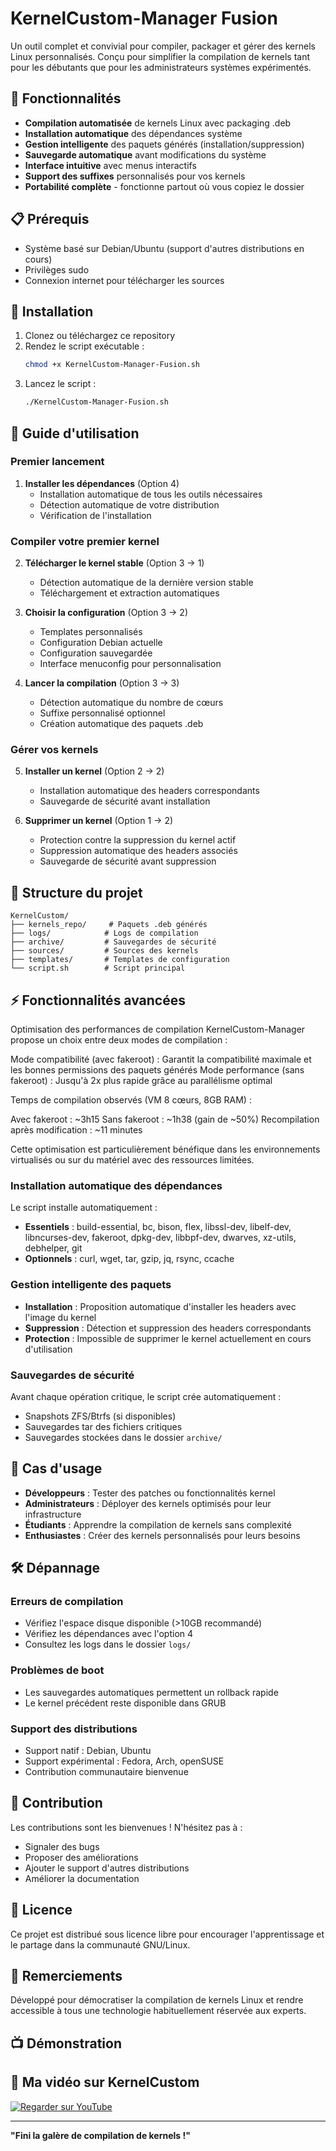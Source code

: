 # KernelCustom-Manager Fusion

Un outil complet et convivial pour compiler, packager et gérer des kernels Linux personnalisés. Conçu pour simplifier la compilation de kernels tant pour les débutants que pour les administrateurs systèmes expérimentés.

## 🚀 Fonctionnalités

- **Compilation automatisée** de kernels Linux avec packaging .deb
- **Installation automatique** des dépendances système
- **Gestion intelligente** des paquets générés (installation/suppression)
- **Sauvegarde automatique** avant modifications du système
- **Interface intuitive** avec menus interactifs
- **Support des suffixes** personnalisés pour vos kernels
- **Portabilité complète** - fonctionne partout où vous copiez le dossier

## 📋 Prérequis

- Système basé sur Debian/Ubuntu (support d'autres distributions en cours)
- Privilèges sudo
- Connexion internet pour télécharger les sources

## 🔧 Installation

1. Clonez ou téléchargez ce repository
2. Rendez le script exécutable :
   ```bash
   chmod +x KernelCustom-Manager-Fusion.sh
   ```
3. Lancez le script :
   ```bash
   ./KernelCustom-Manager-Fusion.sh
   ```

## 📖 Guide d'utilisation

### Premier lancement

1. **Installer les dépendances** (Option 4)
   - Installation automatique de tous les outils nécessaires
   - Détection automatique de votre distribution
   - Vérification de l'installation

### Compiler votre premier kernel

2. **Télécharger le kernel stable** (Option 3 → 1)
   - Détection automatique de la dernière version stable
   - Téléchargement et extraction automatiques

3. **Choisir la configuration** (Option 3 → 2)
   - Templates personnalisés
   - Configuration Debian actuelle
   - Configuration sauvegardée
   - Interface menuconfig pour personnalisation

4. **Lancer la compilation** (Option 3 → 3)
   - Détection automatique du nombre de cœurs
   - Suffixe personnalisé optionnel
   - Création automatique des paquets .deb

### Gérer vos kernels

5. **Installer un kernel** (Option 2 → 2)
   - Installation automatique des headers correspondants
   - Sauvegarde de sécurité avant installation

6. **Supprimer un kernel** (Option 1 → 2)
   - Protection contre la suppression du kernel actif
   - Suppression automatique des headers associés
   - Sauvegarde de sécurité avant suppression

## 📁 Structure du projet

```
KernelCustom/
├── kernels_repo/     # Paquets .deb générés
├── logs/            # Logs de compilation
├── archive/         # Sauvegardes de sécurité
├── sources/         # Sources des kernels
├── templates/       # Templates de configuration
└── script.sh        # Script principal
```

## ⚡ Fonctionnalités avancées

Optimisation des performances de compilation
KernelCustom-Manager propose un choix entre deux modes de compilation :

Mode compatibilité (avec fakeroot) : Garantit la compatibilité maximale et les bonnes permissions des paquets générés
Mode performance (sans fakeroot) : Jusqu'à 2x plus rapide grâce au parallélisme optimal

Temps de compilation observés (VM 8 cœurs, 8GB RAM) :

Avec fakeroot : ~3h15
Sans fakeroot : ~1h38 (gain de ~50%)
Recompilation après modification : ~11 minutes

Cette optimisation est particulièrement bénéfique dans les environnements virtualisés ou sur du matériel avec des ressources limitées.

### Installation automatique des dépendances

Le script installe automatiquement :
- **Essentiels** : build-essential, bc, bison, flex, libssl-dev, libelf-dev, libncurses-dev, fakeroot, dpkg-dev, libbpf-dev, dwarves, xz-utils, debhelper, git
- **Optionnels** : curl, wget, tar, gzip, jq, rsync, ccache

### Gestion intelligente des paquets

- **Installation** : Proposition automatique d'installer les headers avec l'image du kernel
- **Suppression** : Détection et suppression des headers correspondants
- **Protection** : Impossible de supprimer le kernel actuellement en cours d'utilisation

### Sauvegardes de sécurité

Avant chaque opération critique, le script crée automatiquement :
- Snapshots ZFS/Btrfs (si disponibles)
- Sauvegardes tar des fichiers critiques
- Sauvegardes stockées dans le dossier `archive/`



## 🎯 Cas d'usage

- **Développeurs** : Tester des patches ou fonctionnalités kernel
- **Administrateurs** : Déployer des kernels optimisés pour leur infrastructure
- **Étudiants** : Apprendre la compilation de kernels sans complexité
- **Enthusiastes** : Créer des kernels personnalisés pour leurs besoins

## 🛠️ Dépannage

### Erreurs de compilation
- Vérifiez l'espace disque disponible (>10GB recommandé)
- Vérifiez les dépendances avec l'option 4
- Consultez les logs dans le dossier `logs/`

### Problèmes de boot
- Les sauvegardes automatiques permettent un rollback rapide
- Le kernel précédent reste disponible dans GRUB

### Support des distributions
- Support natif : Debian, Ubuntu
- Support expérimental : Fedora, Arch, openSUSE
- Contribution communautaire bienvenue

## 🤝 Contribution

Les contributions sont les bienvenues ! N'hésitez pas à :
- Signaler des bugs
- Proposer des améliorations
- Ajouter le support d'autres distributions
- Améliorer la documentation

## 📄 Licence 

Ce projet est distribué sous licence libre pour encourager l'apprentissage et le partage dans la communauté GNU/Linux.

## 🙏 Remerciements

Développé pour démocratiser la compilation de kernels Linux et rendre accessible à tous une technologie habituellement réservée aux experts.

## 📺 Démonstration

## 🎥 Ma vidéo sur KernelCustom


[![Regarder sur YouTube](https://img.youtube.com/vi/NCacsn1uFr0/0.jpg)](https://youtu.be/NCacsn1uFr0)


---

**"Fini la galère de compilation de kernels !"**
